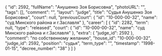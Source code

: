 {
    "id": 2592,
    "fullName": "Анушенко Зоя Борисовна",
    "photoURL": "",
    "tags": [],
    "comment": "",
    "layout": "judge",
    "title": "Судья Анушенко Зоя Борисовна",
    "court": null,
    "previousCourt": {
        "id": "10-000-00-32",
        "name": "суд Минского района и г.Заславля"
    },
    "career": [
        {
            "id": 2282,
            "term": null,
            "type": "released",
            "court": {
                "id": "10-000-00-32",
                "name": "суд Минского района и г.Заславля"
            },
            "extra": {
                "judge_id": 2592
            },
            "comment": "по собственному желанию",
            "house_id": "10-000-00-32",
            "judge_id": 2592,
            "position": "судья",
            "term_type": "",
            "timestamp": "1998-01-15",
            "decree_number": "38"
        }
    ]
}